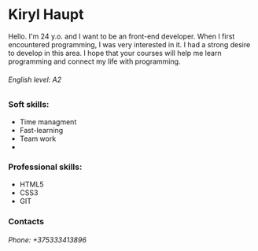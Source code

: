 # Kiryl Haupt #

Hello. I'm 24 y.o. and I want to be an front-end developer. When I first encountered programming, I was very interested in it. I had a strong desire to develop in this area. I hope that your courses will help me learn programming and connect my life with programming.
###### English level: A2 ######

### Soft skills: ###
* Time managment
* Fast-learning
* Team work
* 
### Professional skills: ###
* HTML5
* CSS3
* GIT

### Contacts ###
###### Phone: +375333413896 ######

